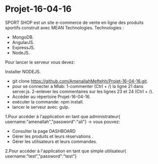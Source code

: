 # Projet-16-04-16
 SPORT SHOP est un site e-commerce de vente en ligne des produits sportifs construit avec MEAN Technologies.
 Technologies :
 - MongoDB.
 - AngularJS.
 - ExpressJS.
 - NodeJS.

Pour lancer le serveur vous devez:

Installer NODEJS.
- git clone https://github.com/AmenallahMeftehh/Projet-16-04-16.git.
- pour se connecter a Mlab:
1-commenter (Ctrl + /) la ligne 21 dans server.js.
2-enlever les commentaires sur les  lignes 23 et 24 (Ctrl + /).
- Accéder au répertoire Projet-16-04-16.
- exécuter la commande: npm install.
- lancer le serveur avec: gulp.

1.Pour accéder à l'application en tant que administrateur{ username:"amenallah","password":"ali"}
-> vous pouvez:
- Consulter la page DASHBOARD
- Gérer les produits et leurs réservations .
- Gérer les utilisateurs et leurs commandes.

2.Pour accéder à l'application en tant que simple utilisateur{ username:"test","password":"test"}
